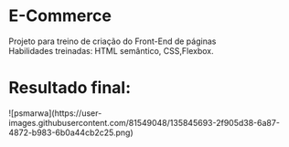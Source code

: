 # E-Commerce
<p>
  Projeto para treino de criação do Front-End de páginas <br>
  Habilidades treinadas: HTML semântico, CSS,Flexbox.
</p>
<h1>Resultado final:</h1>
![psmarwa](https://user-images.githubusercontent.com/81549048/135845693-2f905d38-6a87-4872-b983-6b0a44cb2c25.png)
